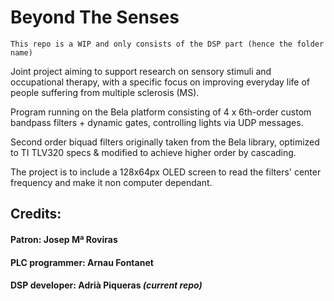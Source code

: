 # Beyond The Senses
`This repo is a WIP and only consists of the DSP part (hence the folder name)`

Joint project aiming to support research on sensory stimuli and occupational therapy, with a specific focus on improving everyday life of people suffering from multiple sclerosis (MS).

Program running on the Bela platform consisting of 4 x 6th-order custom bandpass filters + dynamic gates, controlling lights via UDP messages.

Second order biquad filters originally taken from the Bela library, optimized to TI TLV320 specs & modified to achieve higher order by cascading.

The project is to include a 128x64px OLED screen to read the filters' center frequency and make it non computer dependant.

## Credits:
#### **Patron:** Josep Mª Roviras
#### **PLC programmer:** Arnau Fontanet
#### **DSP developer:** Adrià Piqueras _(current repo)_
